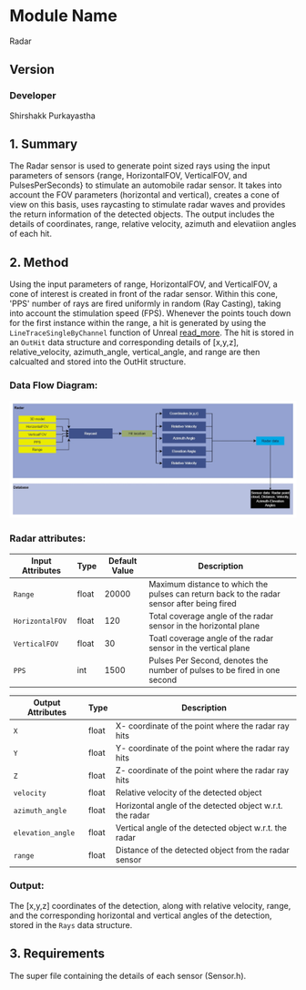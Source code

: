 # Module Name
Radar
## Version
### Developer
Shirshakk Purkayastha

## 1. Summary
The Radar sensor is used to generate point sized rays using the input parameters of sensors {range, HorizontalFOV, VerticalFOV, and PulsesPerSeconds} to stimulate an automobile radar sensor.  It takes into account the FOV parameters (horizontal and vertical), creates a cone of view on this basis, uses raycasting to stimulate radar waves and provides the return information of the detected objects. The output includes the details of coordinates, range, relative velocity, azimuth and elevatiion angles of each hit.



## 2. Method
Using the input parameters of range, HorizontalFOV, and VerticalFOV, a cone of interest is created in front of the radar sensor. Within this cone, 'PPS' number of rays are fired uniformly in random (Ray Casting), taking into account the stimulation speed (FPS). Whenever the points touch down for the first instance within the range, a hit is generated by using the `LineTraceSingleByChannel` function of Unreal [read_more](https://docs.unrealengine.com/5.0/en-US/using-a-single-line-trace-raycast-by-channel-in-unreal-engine/). The hit is  stored in an `OutHit` data structure and corresponding details of [x,y,z], relative_velocity, azimuth_angle, vertical_angle, and range are then calcualted and stored into the OutHit structure.

### Data Flow Diagram:

![Radar Data flow](resources/Radar.jpg)

### Radar attributes:

|Input Attributes| Type | Default Value | Description |
| ---------------- | --------------- | ------------------- | --------------- |
| `Range` | float | 20000 | Maximum distance to which the pulses can return back to the radar sensor after being fired|
| `HorizontalFOV` | float | 120 | Total coverage angle of the radar sensor in the horizontal plane |
|`VerticalFOV` | float | 30 | Toatl coverage angle of the radar sensor in the vertical plane |
|`PPS`|  int | 1500 | Pulses Per Second, denotes the number of pulses to be fired in one second|


|Output Attributes| Type | Description |
| ---------------- | --------------- | --------------- |
|`X`| float | X- coordinate of the point where the radar ray hits| 
|`Y`| float | Y- coordinate of the point where the radar ray hits|
|`Z`| float | Z- coordinate of the point where the radar ray hits |
|`velocity`| float | Relative velocity of the detected object |
|`azimuth_angle`| float | Horizontal angle of the detected object w.r.t. the radar|
|`elevation_angle`| float | Vertical angle of the detected object w.r.t. the radar |
|`range`| float | Distance of the detected object from the radar sensor|

### Output:
The [x,y,z] coordinates of the detection, along with relative velocity, range, and the corresponding horizontal and vertical angles of the detection, stored in the `Rays` data structure.

## 3. Requirements
The super file containing the details of each sensor (Sensor.h).

